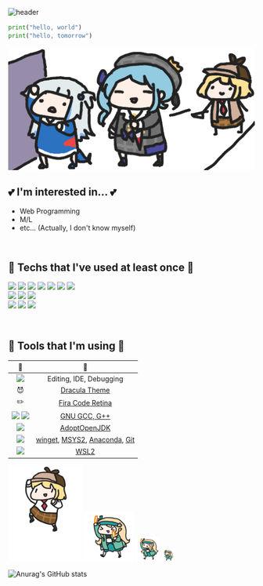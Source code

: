 ![header](https://capsule-render.vercel.app/api?type=waving&color=timeGradient&text=NANNADA4&fontColor=BD93ED&fontSize=40&fontAlign=15&fontAlignY=50&desc=hello,%20tomorrow&descAlign=10.3&descAlignY=74)

```Python
print("hello, world")
print("hello, tomorrow")
```

<img align="bottom" src="./amongus.gif"/>

## :two_hearts: I'm interested in... :two_hearts:

- Web Programming
- M/L
- etc... (Actually, I don't know myself)

<br>

## :eyes: Techs that I've used at least once :eyes:

<img src="https://img.shields.io/badge/C-A8B9CC?style=flat-square&logo=C&logoColor=white"/>  <img src="https://img.shields.io/badge/C++-00599C?style=flat-square&logo=C%2B%2B&logoColor=white"/>  <img src="https://img.shields.io/badge/Java-0D86C1?style=flat-square&logo=java&logoColor=white"/>  <img src="https://img.shields.io/badge/R-2365B7?style=flat-square&logo=R&logoColor=white"/>  <img src="https://img.shields.io/badge/HTML-DD4B25?style=flat-square&logo=HTML5&logoColor=white"/>  <img src="https://img.shields.io/badge/CSS-1572B6?style=flat-square&logo=CSS3&logoColor=white"/>  <img src="https://img.shields.io/badge/JS-F7DF1E?style=flat-square&logo=JavaScript&logoColor=white"/>  
<img src="https://img.shields.io/badge/Python-3776AB?style=flat-square&logo=Python&logoColor=white"/>  <img src="https://img.shields.io/badge/TensorFlow-FF6F00?style=flat-square&logo=TensorFlow&logoColor=white"/>  <img src="https://img.shields.io/badge/Octave / Matlab-0790C0?style=flat-square&logo=Octave&logoColor=white"/>  
<img src="https://img.shields.io/badge/Dart-035597?style=flat-square&logo=Dart&logoColor=white"/> <img src="https://img.shields.io/badge/Flutter-50BFF1?style=flat-square&logo=flutter&logoColor=white"/> <img src="https://img.shields.io/badge/Django-092D1F?style=flat-square&logo=django&logoColor=white"/>

<br>

## :wrench: Tools that I'm using :wrench:

|:ghost:|:pencil:|
|:--:|:--:|
|<img src="https://img.shields.io/badge/VSCode-007ACC?style=flat-square&logo=Visual%20Studio%20Code&logoColor=white"/>|Editing, IDE, Debugging|
|:smiling_imp:|[Dracula Theme](https://draculatheme.com/)|
|:pencil2:|[Fira Code Retina](https://github.com/tonsky/FiraCode)|
|<img src="https://img.shields.io/badge/C-A8B9CC?style=flat-square&logo=C&logoColor=white"/> <img src="https://img.shields.io/badge/C++-00599C?style=flat-square&logo=C%2B%2B&logoColor=white"/>|[GNU GCC, G++](https://www.msys2.org/)|
|<img src="https://img.shields.io/badge/Java-0D86C1?style=flat-square&logo=java&logoColor=white"/>|[AdoptOpenJDK](https://adoptopenjdk.net/)|
|<img src="https://img.shields.io/badge/WindowsTerminal-4D4D4D?style=flat-square&logo=Windows%20Terminal&logoColor=white"/>|[winget](https://github.com/microsoft/winget-cli), [MSYS2](https://www.msys2.org/), [Anaconda](https://www.anaconda.com/), [Git](https://git-scm.com/)|
|<img src="https://img.shields.io/badge/Ubuntu-E95420?style=flat-square&logo=Ubuntu&logoColor=white"/>|[WSL2](https://docs.microsoft.com/ko-kr/windows/wsl/install-win10)|

<div>
<img width="30%" align="bottom" src="./groundpound.gif"/>
<img width="20%" align="bottom" src="./pomu.gif"/>
<img width="10%" align="bottom" src="./pomu.gif"/>
<img width="5%" align="bottom" src="./pomu.gif"/>
</div>

![Anurag's GitHub stats](https://github-readme-stats.vercel.app/api?username=NANNADA4&theme=dracula&icons=true&hide=contribs,prs)